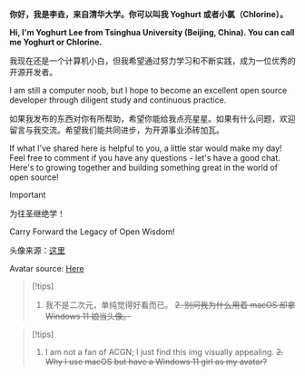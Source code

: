 **你好，我是李垚，来自清华大学。你可以叫我 Yoghurt 或者小氯（Chlorine）。**

**Hi, I'm Yoghurt Lee from Tsinghua University (Beijing, China). You can call me Yoghurt or Chlorine.**

我现在还是一个计算机小白，但我希望通过努力学习和不断实践，成为一位优秀的开源开发者。

I am still a computer noob, but I hope to become an excellent open source developer through diligent study and continuous practice.

如果我发布的东西对你有所帮助，希望你能给我点亮星星。如果有什么问题，欢迎留言与我交流。希望我们能共同进步，为开源事业添砖加瓦。

If what I've shared here is helpful to you, a little star would make my day! Feel free to comment if you have any questions - let's have a good chat. Here's to growing together and building something great in the world of open source!

> [!important]
> 为往圣继绝学！
>
> Carry Forward the Legacy of Open Wisdom!

头像来源：[这里](https://mzh.moegirl.org.cn/Windows_11%E5%A8%98)

Avatar source: [Here](https://mzh.moegirl.org.cn/Windows_11%E5%A8%98)

> [!tips]
> 1. 我不是二次元，单纯觉得好看而已。
> ~~2. 别问我为什么用着 macOS 却拿 Windows 11 娘当头像。~~

> [!tips]
> 1. I am not a fan of ACGN; I just find this img visually appealing.
> ~~2. Why I use macOS but have a Windows 11 girl as my avatar?~~

<!---
yoghurtlee-thu/yoghurtlee-thu is a ✨ special ✨ repository because its `README.md` (this file) appears on your GitHub profile.
You can click the Preview link to take a look at your changes.
--->
